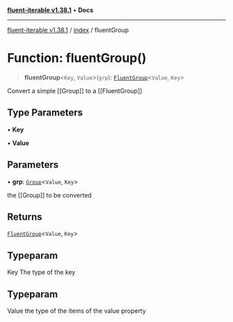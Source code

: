 [**fluent-iterable v1.38.1**](../../README.md) • **Docs**

***

[fluent-iterable v1.38.1](../../README.md) / [index](../README.md) / fluentGroup

# Function: fluentGroup()

> **fluentGroup**\<`Key`, `Value`\>(`grp`): [`FluentGroup`](../interfaces/FluentGroup.md)\<`Value`, `Key`\>

Convert a simple [[Group]] to a [[FluentGroup]]

## Type Parameters

• **Key**

• **Value**

## Parameters

• **grp**: [`Group`](../interfaces/Group.md)\<`Value`, `Key`\>

the [[Group]] to be converted

## Returns

[`FluentGroup`](../interfaces/FluentGroup.md)\<`Value`, `Key`\>

## Typeparam

Key The type of the key

## Typeparam

Value the type of the items of the value property
